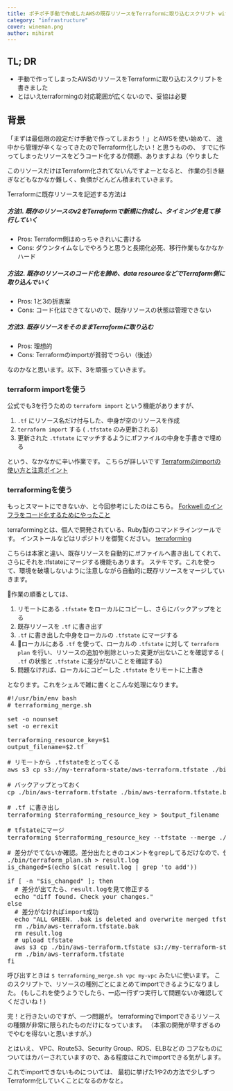 ```yaml
---
title: ポチポチ手動で作成したAWSの既存リソースをTerraformに取り込むスクリプト with terraforming
category: "infrastructure"
cover: wineman.png
author: mihirat
---
```



## TL; DR

* 手動で作ってしまったAWSのリソースをTerraformに取り込むスクリプトを書きました
* とはいえterraformingの対応範囲が広くないので、妥協は必要

## 背景

「まずは最低限の設定だけ手動で作ってしまおう！」とAWSを使い始めて、
途中から管理が辛くなってきたのでTerraform化したい！と思うものの、
すでに作ってしまったリソースをどうコード化するか問題、ありますよね（やりました

このリソースだけはTerraform化されてないんですよーとなると、
作業の引き継ぎなどもなかなか難しく、負債がどんどん積まれていきます。

Terraformに既存リソースを記述する方法は

##### 方法1\. 既存のリソースのv2をTerraformで新規に作成し、タイミングを見て移行していく

* Pros: Terraform側はめっちゃきれいに書ける
* Cons: ダウンタイムなしでやろうと思うと長期化必死、移行作業もなかなかハード

##### 方法2\. 既存のリソースのコード化を諦め、data resourceなどでTerraform側に取り込んでいく

* Pros: 1と3の折衷案
* Cons: コード化はできてないので、既存リソースの状態は管理できない

##### 方法3\. 既存リソースをそのままTerraformに取り込む

* Pros: 理想的
* Cons: Terraformのimportが貧弱でつらい（後述）

なのかなと思います。以下、3を頑張っていきます。

### terraform importを使う

公式でも3を行うための `terraform import` という機能がありますが、

1. `.tf` にリソース名だけ付与した、中身が空のリソースを作成
2. `terraform import` する ( `.tfstate` のみ更新される)
3. 更新された `.tfstate` にマッチするように.tfファイルの中身を手書きで埋める

という、なかなかに辛い作業です。
こちらが詳しいです [Terraformのimportの使い方と注意ポイント](https://blog.mosuke.tech/entry/2018/06/20/terraform_import/)

### terraformingを使う

もっとスマートにできないか、と今回参考にしたのはこちら。
[Forkwell のインフラをコード化するためにやったこと](http://tech.grooves.com/entry/2018/01/22/091959)

terraformingとは、個人で開発されている、Ruby製のコマンドラインツールです。
インストールなどはリポジトリを御覧ください。
[terraforming](https://github.com/dtan4/terraforming)

こちらは本家と違い、既存リソースを自動的に.tfファイルへ書き出してくれて、さらにそれを.tfstateにマージする機能もあります。
ステキです。これを使って、環境を破壊しないように注意しながら自動的に既存リソースをマージしていきます。

作業の順番としては、

1. リモートにある `.tfstate` をローカルにコピーし、さらにバックアップをとる
2. 既存リソースを `.tf` に書き出す
3. `.tf` に書き出した中身をローカルの `.tfstate` にマージする
4. ローカルにある `.tf` を使って、ローカルの `.tfstate` に対して `terraform plan` を行い、リソースの追加や削除といった変更が出ないことを確認する ( `.tf` の状態と `.tfstate` に差分がないことを確認する)
5. 問題なければ、ローカルにコピーした `.tfstate` をリモートに上書き

となります。これをシェルで雑に書くとこんな処理になります。

<pre class="lang:shell decode:true">
#!/usr/bin/env bash
# terraforming_merge.sh

set -o nounset
set -o errexit

terraforming_resource_key=$1
output_filename=$2.tf

# リモートから .tfstateをとってくる
aws s3 cp s3://my-terraform-state/aws-terraform.tfstate ./bin/

# バックアップとっておく
cp ./bin/aws-terraform.tfstate ./bin/aws-terraform.tfstate.bak

# .tf に書き出し
terraforming $terraforming_resource_key > $output_filename

# tfstateにマージ
terraforming $terraforming_resource_key --tfstate --merge ./bin/aws-terraform.tfstate --overwrite

# 差分がでてないか確認。差分出たときのコメントをgrepしてるだけなので、仕様変更に要注意
./bin/terraform_plan.sh > result.log
is_changed=$(echo $(cat result.log | grep 'to add'))

if [ -n "$is_changed" ]; then
  # 差分が出てたら、result.logを見て修正する
  echo "diff found. Check your changes."
else
  # 差分がなければimport成功
  echo "ALL GREEN. .bak is deleted and overwrite merged tfstate to s3."
  rm ./bin/aws-terraform.tfstate.bak
  rm result.log
  # upload tfstate
  aws s3 cp ./bin/aws-terraform.tfstate s3://my-terraform-state/aws-terraform.tfstate
  rm ./bin/aws-terraform.tfstate
fi
</pre>

呼び出すときは
`$ terraforming_merge.sh vpc my-vpc`
みたいに使います。
このスクリプトで、リソースの種別ごとにまとめてimportできるようになりました。
(もしこれを使うようでしたら、一応一行ずつ実行して問題ないか確認してくださいね！)

完！と行きたいのですが、一つ問題が。
terraformingでimportできるリソースの種類が非常に限られたものだけになっています。
（本家の開発が早すぎるのでやむを得ないと思いますが。）

とはいえ、
VPC、Route53、Security Group、RDS、ELBなどの
コアなものについてはカバーされていますので、ある程度はこれでimportできる気がします。

これでimportできないものについては、
最初に挙げた1や2の方法で少しずつTerraform化していくことになるのかなと。
